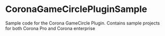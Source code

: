 CoronaGameCirclePluginSample
============================

Sample code for the Corona GameCircle Plugin. Contains sample projects for both Corona Pro and Corona enterprise

